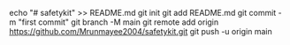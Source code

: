 echo "# safetykit" >> README.md
git init
git add README.md
git commit -m "first commit"
git branch -M main
git remote add origin https://github.com/Mrunmayee2004/safetykit.git
git push -u origin main
